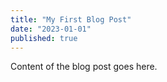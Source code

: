 ```yaml
---
title: "My First Blog Post"
date: "2023-01-01"
published: true
---
```

Content of the blog post goes here.

